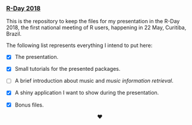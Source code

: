 ### [R-Day 2018](http://rday.leg.ufpr.br/)

This is the repository to keep the files for my
presentation in the R-Day 2018, the first national meeting of R users,
happening in 22 May, Curitiba, Brazil. 

The following list represents everything I intend to put here:

- [X] The presentation. 
- [X] Small tutorials for the presented packages. 
- [ ] A brief introduction about music and *music information
retrieval*. 
- [X] A shiny application I want to show during the presentation. 
- [X] Bonus files.


<center> <p> &hearts; <p> </center> 
